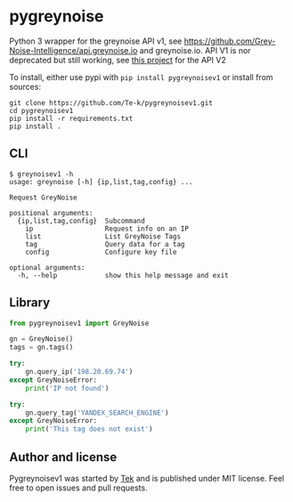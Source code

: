 # pygreynoise

Python 3 wrapper for the greynoise API v1, see https://github.com/Grey-Noise-Intelligence/api.greynoise.io and greynoise.io. API V1 is nor deprecated but still working, see [this project](https://github.com/GreyNoise-Intelligence/pygreynoise) for the API V2

To install, either use pypi with `pip install pygreynoisev1` or install from sources:
```
git clone https://github.com/Te-k/pygreynoisev1.git
cd pygreynoisev1
pip install -r requirements.txt
pip install .
```

## CLI

```
$ greynoisev1 -h
usage: greynoise [-h] {ip,list,tag,config} ...

Request GreyNoise

positional arguments:
  {ip,list,tag,config}  Subcommand
    ip                  Request info on an IP
    list                List GreyNoise Tags
    tag                 Query data for a tag
    config              Configure key file

optional arguments:
  -h, --help            show this help message and exit
```

## Library

```python
from pygreynoisev1 import GreyNoise

gn = GreyNoise()
tags = gn.tags()

try:
    gn.query_ip('198.20.69.74')
except GreyNoiseError:
    print('IP not found')

try:
    gn.query_tag('YANDEX_SEARCH_ENGINE')
except GreyNoiseError:
    print('This tag does not exist')
```

## Author and license

Pygreynoisev1 was started by [Tek](https://github.com/Te-k) and is published under MIT license. Feel free to open issues and pull requests.
